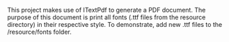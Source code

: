 This project makes use of ITextPdf to generate a PDF document. 
The purpose of this document is print all fonts (.ttf files from the resource directory) in their respective style. 
To demonstrate, add new .ttf files to the /resource/fonts folder.